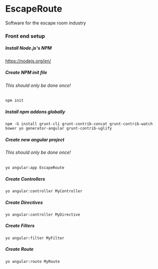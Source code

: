 # EscapeRoute
Software for the escape room industry


### Front end setup
##### Install Node.js's NPM
https://nodejs.org/en/

##### Create NPM init file
###### This should only be done once!

```
npm init
```

##### Install npm addons globally

```
npm -G install grunt-cli grunt-contrib-concat grunt-contrib-watch bower yo generator-angular grunt-contrib-uglify
```

##### Create new angular project
###### This should only be done once!

```
yo angular:app EscapeRoute
```

##### Create Controllers

```
yo angular:controller MyController
```

##### Create Directives

```
yo angular:controller MyDirective
```

##### Create Filters

```
yo angular:filter MyFilter
```

##### Create Route

```
yo angular:route MyRoute
```
